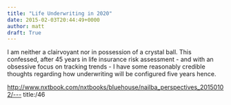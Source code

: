 ```yaml
---
title: "Life Underwriting in 2020"
date: 2015-02-03T20:44:49+0000
author: matt
draft: True
---
```

I am neither a clairvoyant nor in possession of a crystal ball. This confessed, after 45 years in life insurance risk assessment - and with an obsessive focus on tracking trends - I have some reasonably credible thoughts regarding how underwriting will be configured five years hence.

http://www.nxtbook.com/nxtbooks/bluehouse/nailba_perspectives_20150102/---
title:/46
